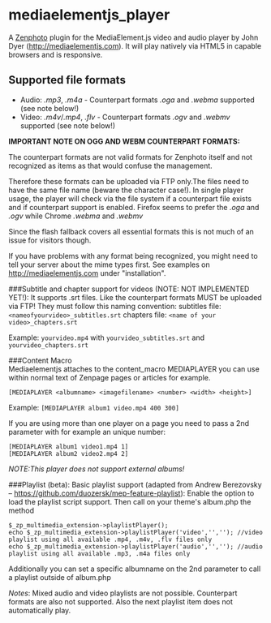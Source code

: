 mediaelementjs_player
=====================

A [Zenphoto](http://www.zenphoto.org) plugin for the MediaElement.js video and audio player by John Dyer (http://mediaelementjs.com). It will play natively via HTML5 in capable browsers and is responsive.

Supported file formats
----------------------
- Audio: <var>.mp3</var>, <var>.m4a</var> - Counterpart formats <var>.oga</var> and <var>.webma</var> supported (see note below!)<br>
- Video: <var>.m4v</var>/<var>.mp4</var>, <var>.flv</var> - Counterpart formats <var>.ogv</var> and <var>.webmv</var> supported (see note below!)
 
**IMPORTANT NOTE ON OGG AND WEBM COUNTERPART FORMATS:**

The counterpart formats are not valid formats for Zenphoto itself and not recognized as items as that would confuse the management.

Therefore these formats can be uploaded via FTP only.The files need to have the same file name (beware the character case!). In single player usage, the player will check via the file system if a counterpart file exists and if counterpart support is enabled. Firefox seems to prefer the <var>.oga</var> and <var>.ogv</var> while Chrome <var>.webma</var> and <var>.webmv</var>
 
Since the flash fallback covers all essential formats this is not much of an issue for visitors though.
  
If you have problems with any format being recognized, you might need to tell your server about the mime types first. See examples on http://mediaelementjs.com under "installation".
 
###Subtitle and chapter support for videos (NOTE: NOT IMPLEMENTED YET!):
It supports .srt files. Like the counterpart formats MUST be uploaded via FTP! They must follow this naming convention:
subtitles file: `<nameofyourvideo>_subtitles.srt`
chapters file: `<name of your video>_chapters.srt`
  
Example: `yourvideo.mp4` with `yourvideo_subtitles.srt` and `yourvideo_chapters.srt`

###Content Macro<br>
Mediaelementjs attaches to the content_macro MEDIAPLAYER you can use within normal text of Zenpage pages or articles for example.
 
```
[MEDIAPLAYER <albumname> <imagefilename> <number> <width> <height>]
```
 
Example:
```[MEDIAPLAYER album1 video.mp4 400 300]```
 
If you are using more than one player on a page you need to pass a 2nd parameter with for example an unique number:

```
[MEDIAPLAYER album1 video1.mp4 1]
[MEDIAPLAYER album2 video2.mp4 2]
```
 
*NOTE:This player does not support external albums!* 
 
###Playlist (beta):
Basic playlist support (adapted from Andrew Berezovsky – https://github.com/duozersk/mep-feature-playlist):
Enable the option to load the playlist script support. Then call on your theme's album.php the method 

```
$_zp_multimedia_extension->playlistPlayer();
echo $_zp_multimedia_extension->playlistPlayer('video','',''); //video playlist using all available .mp4, .m4v, .flv files only
echo $_zp_multimedia_extension->playlistPlayer('audio','',''); //audio playlist using all available .mp3, .m4a files only
```

Additionally you can set a specific albumname on the 2nd parameter to call a playlist outside of album.php 
 
*Notes*: Mixed audio and video playlists are not possible. Counterpart formats are also not supported. Also the next playlist item does not automatically play.
